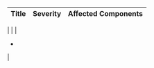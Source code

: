 | Title | Severity | Affected Components |
| ------- | ------- | ------- |
<!--{% for f in findings %}--><!--{% load md %}--><!--{% oneliner %}-->
| <!--{{f.name}}-->
| <!--{{f.severity|title}}-->
| <!--{% if f.affected_components|length > 0 %}--><ul>
<!--{% for a in f.affected_components %}--><li><!--{{a}}--></li><!--{% endfor %}-->
</ul><!--{% endif %}--> |
<!--{% endoneliner %}-->
<!--{% endfor %}-->